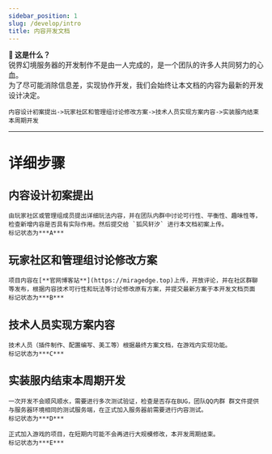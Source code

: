 ```yaml
---
sidebar_position: 1
slug: /develop/intro
title: 内容开发文档
---
```


**📌 这是什么？**  
锐界幻境服务器的开发制作不是由一人完成的，是一个团队的许多人共同努力的心血。  
为了尽可能消除信息差，实现协作开发，我们会始终让本文档的内容为最新的开发设计决定。  

`内容设计初案提出->玩家社区和管理组讨论修改方案->技术人员实现方案内容->实装服内结束本周期开发`

---

# **详细步骤**

## **内容设计初案提出**
    由玩家社区或管理组成员提出详细玩法内容，并在团队内群中讨论可行性、平衡性、趣味性等，检查新增内容是否具有实际作用。然后提交给 `狐风轩汐` 进行本文档初案上传。  
    标记状态为***A***  

## **玩家社区和管理组讨论修改方案**
    项目内容在[**官网博客站**](https://miragedge.top)上传，开放评论，并在社区群聊等发布，根据内容技术可行性和玩法等讨论修改原有方案，并提交最新方案于本开发文档页面  
    标记状态为***B***

## **技术人员实现方案内容**
    技术人员（插件制作、配置编写、美工等）根据最终方案文档，在游戏内实现功能。  
    标记状态为***C***

## **实装服内结束本周期开发**
    一次开发不会顺风顺水，需要进行多次测试验证，检查是否存在BUG，团队QQ内群 群文件提供与服务器环境相同的测试服务端，在正式加入服务器前需要进行内容测试。  
    标记状态为***D***  

    正式加入游戏的项目，在短期内可能不会再进行大规模修改，本开发周期结束。  
    标记状态为***E***